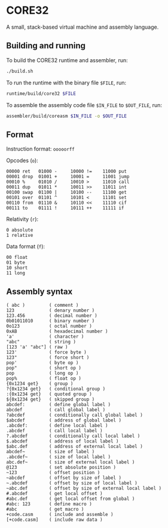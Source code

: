 # CORE32
A small, stack-based virtual machine and assembly language.

## Building and running
To build the CORE32 runtime and assembler, run:

```bash
./build.sh
```

To run the runtime with the binary file `$FILE`, run:

```bash
runtime/build/core32 $FILE
```

To assemble the assembly code file `$IN_FILE` to `$OUT_FILE`, run:

```bash
assembler/build/coreasm $IN_FILE -o $OUT_FILE
```

## Format
Instruction format: `ooooorff`

Opcodes (`o`):

```
00000 ret   01000 -     10000 !=    11000 put
00001 drop  01001 +     10001 =     11001 jump
00010 %     01010 /     10010 >     11010 call
00011 dup   01011 *     10011 >>    11011 int
00100 swap  01100 |     10100 --    11100 get
00101 over  01101 ^     10101 <     11101 set
00110 from  01110 &     10110 <<    11110 cif
00111 to    01111 !     10111 ++    11111 if
```

Relativity (`r`):
```
0 absolute
1 relative
```

Data format (`f`):
```
00 float
01 byte
10 short
11 long
```

## Assembly syntax

```
( abc )         ( comment )
123             ( denary number )
123.456         ( decimal number )
0b01011010      ( binary number )
0o123           ( octal number )
0xAB            ( hexadecimal number )
'a'             ( character )
"abc"           ( string )
[123 'a' "abc"] ( raw )
123'            ( force byte )
123"            ( force short )
pop'            ( byte op )
pop"            ( short op )
pop             ( long op )
pop%            ( float op )
{0x1234 get}    ( group )
?{0x1234 get}   ( conditional group )
:{0x1234 get}   ( quoted group )
${0x1234 get}   ( skipped group )
abcdef:         ( define global label )
abcdef          ( call global label )
?abcdef         ( conditionally call global label )
$abcdef         ( address of global label )
.abcdef:        ( define local label )
.abcdef         ( call local label )
?.abcdef        ( conditionally call local label )
$.abcdef        ( address of local label )
$abc.def        ( address of external local label )
abcdef~         ( size of label )
.abcdef~        ( size of local label )
abc.def~        ( size of external local label )
@123            ( set absolute position )
~123            ( offset position )
~abcdef         ( offset by size of label )
~.abcdef        ( offset by size of local label )
~abc.def        ( offset by size of external local label )
#.abcdef        ( get local offset )
#abc.def        ( get local offset from global )
#abc: 123       ( define macro )
#abc            ( get macro )
+code.casm      ( include and assemble )
[+code.casm]    ( include raw data )
```